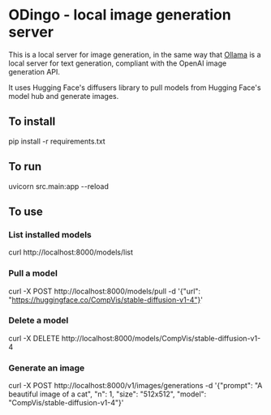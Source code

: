 # ODingo - local image generation server

This is a local server for image generation, in the same way that [Ollama](https://ollama.ai/) is a local server for text generation, compliant with the OpenAI image generation API.

It uses Hugging Face's diffusers library to pull models from Hugging Face's model hub and generate images.

## To install

pip install -r requirements.txt

## To run

uvicorn src.main:app --reload

## To use

### List installed models
curl http://localhost:8000/models/list

### Pull a model
curl -X POST http://localhost:8000/models/pull -d '{"url": "https://huggingface.co/CompVis/stable-diffusion-v1-4"}'

### Delete a model
curl -X DELETE http://localhost:8000/models/CompVis/stable-diffusion-v1-4

### Generate an image
curl -X POST http://localhost:8000/v1/images/generations -d '{"prompt": "A beautiful image of a cat", "n": 1, "size": "512x512", "model": "CompVis/stable-diffusion-v1-4"}'

